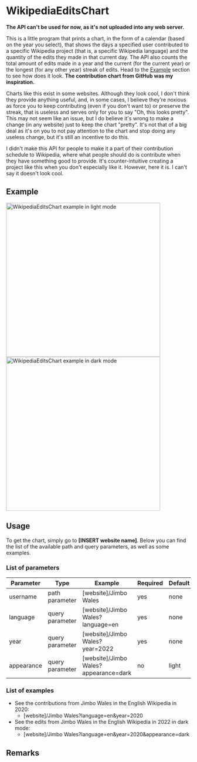 # WikipediaEditsChart

**The API can't be used for now, as it's not uploaded into any web server.**

This is a little program that prints a chart, in the form of a calendar (based
on the year you select), that shows the days a specified user contributed to a
specific Wikipedia project (that is, a specific Wikipedia language) and the
quantity of the edits they made in that current day. The API also counts the
total amount of edits made in a year and the current (for the current year) or
the longest (for any other year) streak of edits. Head to the [Example](#example)
section to see how does it look. **The contribution chart from GitHub was my inspiration.**

Charts like this exist in some websites. Although they look cool, I don't think
they provide anything useful, and, in some cases, I believe they're noxious as
force you to keep contributing (even if you don't want to) or preserve the streak,
that is useless and serves only for you to say "Oh, this looks pretty". This
may not seem like an issue, but I do believe it's wrong to make a change (in
any website) just to keep the chart "pretty". It's not that of a big deal as
it's on you to not pay attention to the chart and stop doing any useless
change, but it's still an incentive to do this.

I didn't make this API for people to make it a part of their contribution
schedule to Wikipedia, where what people should do is contribute when they have
something good to provide. It's counter-intuitive creating a project like this
when you don't especially like it. However, here it is. I can't say it doesn't
look cool.

## Example

<img alt="WikipediaEditsChart example in light mode" src="https://user-images.githubusercontent.com/37962411/197352254-ced67731-235d-4a14-9bbc-97e0f85f6774.png" title="In light mode" height="420"/>
<img alt="WikipediaEditsChart example in dark mode" src="https://user-images.githubusercontent.com/37962411/197352275-e405b1fc-3d49-4a4f-b95c-2165ffad44c6.png" title="In dark mode" height="420"/>

## Usage

To get the chart, simply go to **[INSERT website name]**. Below you can find the
list of the available path and query parameters, as well as some examples.

### List of parameters

| Parameter  | Type            | Example                               | Required | Default |
| ---------- | --------------- | ------------------------------------- | -------- | ------- |
| username   | path parameter  | [website]/Jimbo Wales                 | yes      | none    |
| language   | query parameter | [website]/Jimbo Wales?language=en     | yes      | none    |
| year       | query parameter | [website]/Jimbo Wales?year=2022       | yes      | none    |
| appearance | query parameter | [website]/Jimbo Wales?appearance=dark | no       | light   |

### List of examples

- See the contributions from Jimbo Wales in the English Wikipedia in 2020:
    - [website]/Jimbo Wales?language=en&year=2020
- See the edits from Jimbo Wales in the English Wikipedia in 2022 in dark mode:
    - [website]/Jimbo Wales?language=en&year=2020&appearance=dark

## Remarks
